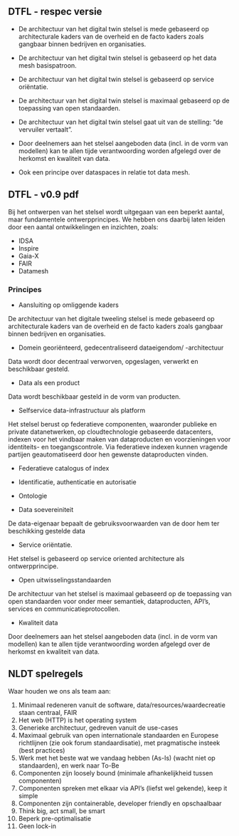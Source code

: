## DTFL - respec versie

- De architectuur van het digital twin stelsel is mede gebaseerd op architecturale kaders van de overheid en de facto kaders zoals gangbaar binnen bedrijven en organisaties.

- De architectuur van het digital twin stelsel is gebaseerd op het data mesh basispatroon.

- De architectuur van het digital twin stelsel is gebaseerd op service oriëntatie.

- De architectuur van het digital twin stelsel is maximaal gebaseerd op de toepassing van open standaarden.

- De architectuur van het digital twin stelsel gaat uit van de stelling: “de vervuiler vertaalt”.

- Door deelnemers aan het stelsel aangeboden data (incl. in de vorm van modellen) kan te allen tijde verantwoording worden afgelegd over de herkomst en kwaliteit van data.

- Ook een principe over dataspaces in relatie tot data mesh.

## DTFL - v0.9 pdf

Bij het ontwerpen van het stelsel wordt uitgegaan van een beperkt aantal, maar fundamentele
ontwerpprincipes. We hebben ons daarbij laten leiden door een aantal ontwikkelingen en inzichten, zoals:

- IDSA
- Inspire
- Gaia-X
- FAIR
- Datamesh

### Principes

- Aansluiting op omliggende kaders

De architectuur van het digitale tweeling stelsel is mede gebaseerd op architecturale kaders van
de overheid en de facto kaders zoals gangbaar binnen bedrijven en organisaties.

- Domein georiënteerd, gedecentraliseerd dataeigendom/ -architectuur

Data wordt door decentraal verworven, opgeslagen, verwerkt en beschikbaar gesteld.

- Data als een product

Data wordt beschikbaar gesteld in de vorm van producten.


- Selfservice data-infrastructuur als platform

Het stelsel berust op federatieve componenten, waaronder publieke en private datanetwerken,
op cloudtechnologie gebaseerde datacenters, indexen voor het vindbaar maken van
dataproducten en voorzieningen voor identiteits- en toegangscontrole. Via federatieve indexen
kunnen vragende partijen geautomatiseerd door hen gewenste dataproducten vinden.

- Federatieve catalogus of index

- Identificatie, authenticatie en autorisatie

- Ontologie

- Data soevereiniteit

De data-eigenaar bepaalt de gebruiksvoorwaarden van de door hem ter beschikking gestelde
data

- Service oriëntatie.

Het stelsel is gebaseerd op service oriented architecture als ontwerpprincipe.

- Open uitwisselingsstandaarden

De architectuur van het stelsel is maximaal gebaseerd op de toepassing van open standaarden
voor onder meer semantiek, dataproducten, API’s, services en communicatieprotocollen.

- Kwaliteit data

Door deelnemers aan het stelsel aangeboden data (incl. in de vorm van modellen) kan te allen
tijde verantwoording worden afgelegd over de herkomst en kwaliteit van data.

## NLDT spelregels

Waar houden we ons als team aan:

1.	Minimaal redeneren vanuit de software, data/resources/waardecreatie staan centraal, FAIR
2.	Het web (HTTP) is het operating system
3.	Generieke architectuur, gedreven vanuit de use-cases
4.	Maximaal gebruik van open internationale standaarden en Europese richtlijnen (zie ook forum standaardisatie), met pragmatische insteek (best practices)
6.	Werk met het beste wat we vandaag hebben (As-Is) (wacht niet op standaarden), en werk naar To-Be
7.	Componenten zijn loosely bound (minimale afhankelijkheid tussen componenten)
8.	Componenten spreken met elkaar via API’s (liefst wel gekende), keep it simple
9.	Componenten zijn containerable, developer friendly en opschaalbaar
10.	Think big, act small, be smart
11.	Beperk pre-optimalisatie
12.	Geen lock-in


